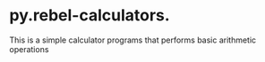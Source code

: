 # py.rebel-calculators.
This is a simple calculator programs that performs basic arithmetic operations
